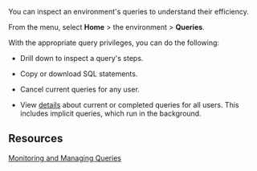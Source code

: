 You can inspect an environment's queries to understand their efficiency.

From the menu, select **Home** > the environment > **Queries**.

With the appropriate query privileges, you can do the following:

-   Drill down to inspect a query's steps.


-   Copy or download SQL statements.


-   Cancel current queries for any user.


-   View [details](zvd1688067459510.md) about current or completed queries for all users. This includes implicit queries, which run in the background.


## Resources


[Monitoring and Managing Queries](https://docs.teradata.com/access/sources/dita/topic?dita:topicPath=jno1704723425644.dita)

